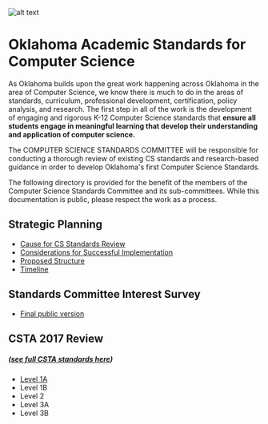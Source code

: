 ![alt text][sde-logo]

# Oklahoma Academic Standards for Computer Science

As Oklahoma builds upon the great work happening across Oklahoma in the area of Computer Science, we know there is much to do in the areas of standards, curriculum, professional development, certification, policy analysis, and research. The first step in all of the work is the development of engaging and rigorous K-12 Computer Science standards that **ensure all students engage in meaningful learning that develop their understanding and application of computer science.**

The COMPUTER SCIENCE STANDARDS COMMITTEE will be responsible for conducting a thorough review of existing CS standards and research-based guidance in order to develop Oklahoma's first Computer Science Standards.

The following directory is provided for the benefit of the members of the Computer Science Standards Committee and its sub-committees. While this documentation is public, please respect the work as a process.

## Strategic Planning
* [Cause for CS Standards Review](stategicplan/cause.md)
* [Considerations for Successful Implementation](stategicplan/considerations.md)
* [Proposed Structure](stategicplan/structure.md)
* [Timeline](stategicplan/timeline.md)

## Standards Committee Interest Survey
* [Final public version](https://goo.gl/forms/qPWTgZwHN6QU5MGT2)

## CSTA 2017 Review 
##### ([see full CSTA standards here](https://sites.google.com/site/cstastandards/progression))
* [Level 1A](csta/1a.md)
* Level 1B
* Level 2
* Level 3A
* Level 3B

[sde-logo]: http://sde.ok.gov/sde/sites/ok.gov.sde/files/OSDE%20Logo%20Horizontal%20600%20Full%20Color.png
